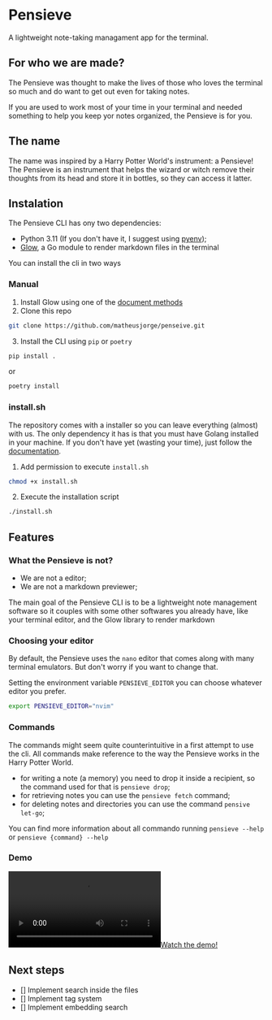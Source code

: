 # Pensieve

A lightweight note-taking managament app for the terminal.

## For who we are made?

The Pensieve was thought to make the lives of those who loves the terminal so much and do want to get out even for taking notes. 

If you are used to work most of your time in your terminal and needed something to help you keep yor notes organized, the Pensieve is for you.

## The name
The name was inspired by a Harry Potter World's instrument: a Pensieve!
The Pensieve is an instrument that helps the wizard or witch remove their thoughts from its head and store it in bottles, so they can access it latter.

## Instalation
The Pensieve CLI has ony two dependencies:
- Python 3.11 (If you don't have it, I suggest using [pyenv](https://github.com/pyenv/pyenv));
- [Glow](https://github.com/charmbracelet/glow), a Go module to render markdown files in the terminal

You can install the cli in two ways

### Manual

1. Install Glow using one of the [document methods](https://github.com/charmbracelet/glow#installation)
2. Clone this repo

```sh
git clone https://github.com/matheusjorge/penseive.git
```

3. Install the CLI using `pip` or `poetry`

```sh
pip install .
```

or

```sh
poetry install
```

### install.sh

The repository comes with a installer so you can leave everything (almost) with us. The only dependency it has is that you must have Golang installed in your machine. If you don't have yet (wasting your time), just follow the [documentation](https://go.dev/dl/).

1. Add permission to execute `install.sh`

```sh
chmod +x install.sh
```

2. Execute the installation script

```sh
./install.sh
```

## Features

### What the Pensieve is not?

- We are not a editor;
- We are not a markdown previewer;

The main goal of the Pensieve CLI is to be a lightweight note management software so it couples with some other softwares you already have, like your terminal editor, and the Glow library to render markdown

### Choosing your editor

By default, the Pensieve uses the `nano` editor that comes along with many terminal emulators. But don't worry if you want to change that.

Setting the environment variable `PENSIEVE_EDITOR` you can choose whatever editor you prefer.

```sh
export PENSIEVE_EDITOR="nvim"
```

### Commands

The commands might seem quite counterintuitive in a first attempt to use the cli. All commands make reference to the way the Pensieve works in the Harry Potter World.

- for writing a note (a memory) you need to drop it inside a recipient, so the command used for that is `pensieve drop`;
- for retrieving notes you can use the `pensieve fetch` command;
- for deleting notes and directories you can use the command `pensive let-go`;

You can find more information about all commando running `pensieve --help` or `pensieve {command} --help`

### Demo

[![Watch the demo!](https://github.com/matheusjorge/penseive/blob/main/media/pensieve_demo.mov)](https://github.com/matheusjorge/penseive/blob/main/media/pensieve_demo.mov)

## Next steps

- [] Implement search inside the files
- [] Implement tag system
- [] Implement embedding search
